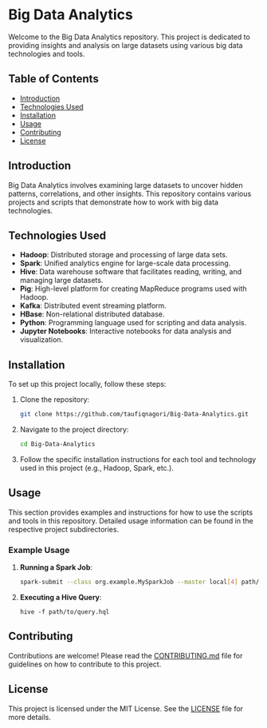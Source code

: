 # Big Data Analytics

Welcome to the Big Data Analytics repository. This project is dedicated to providing insights and analysis on large datasets using various big data technologies and tools.

## Table of Contents

- [Introduction](#introduction)
- [Technologies Used](#technologies-used)
- [Installation](#installation)
- [Usage](#usage)
- [Contributing](#contributing)
- [License](#license)

## Introduction

Big Data Analytics involves examining large datasets to uncover hidden patterns, correlations, and other insights. This repository contains various projects and scripts that demonstrate how to work with big data technologies.

## Technologies Used

- **Hadoop**: Distributed storage and processing of large data sets.
- **Spark**: Unified analytics engine for large-scale data processing.
- **Hive**: Data warehouse software that facilitates reading, writing, and managing large datasets.
- **Pig**: High-level platform for creating MapReduce programs used with Hadoop.
- **Kafka**: Distributed event streaming platform.
- **HBase**: Non-relational distributed database.
- **Python**: Programming language used for scripting and data analysis.
- **Jupyter Notebooks**: Interactive notebooks for data analysis and visualization.

## Installation

To set up this project locally, follow these steps:

1. Clone the repository:
    ```bash
    git clone https://github.com/taufiqnagori/Big-Data-Analytics.git
    ```
2. Navigate to the project directory:
    ```bash
    cd Big-Data-Analytics
    ```
3. Follow the specific installation instructions for each tool and technology used in this project (e.g., Hadoop, Spark, etc.).

## Usage

This section provides examples and instructions for how to use the scripts and tools in this repository. Detailed usage information can be found in the respective project subdirectories.

### Example Usage

1. **Running a Spark Job**:
    ```bash
    spark-submit --class org.example.MySparkJob --master local[4] path/to/jar
    ```

2. **Executing a Hive Query**:
    ```hive
    hive -f path/to/query.hql
    ```

## Contributing

Contributions are welcome! Please read the [CONTRIBUTING.md](CONTRIBUTING.md) file for guidelines on how to contribute to this project.

## License

This project is licensed under the MIT License. See the [LICENSE](LICENSE) file for more details.
